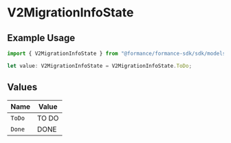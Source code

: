 # V2MigrationInfoState

## Example Usage

```typescript
import { V2MigrationInfoState } from "@formance/formance-sdk/sdk/models/shared";

let value: V2MigrationInfoState = V2MigrationInfoState.ToDo;
```

## Values

| Name   | Value  |
| ------ | ------ |
| `ToDo` | TO DO  |
| `Done` | DONE   |